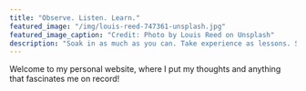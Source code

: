 ```yaml
---
title: "Observe. Listen. Learn."
featured_image: "/img/louis-reed-747361-unsplash.jpg"
featured_image_caption: "Credit: Photo by Louis Reed on Unsplash"
description: "Soak in as much as you can. Take experience as lessons. Stay passionately curious."
---
```

Welcome to my personal website, where I put my thoughts and anything that fascinates me on record!
